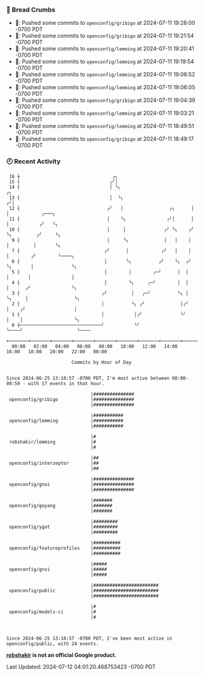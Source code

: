 ### 🍞 Bread Crumbs

 * 🚢: Pushed some commits to `openconfig/gribigo` at 2024-07-11 19:28:00 -0700 PDT
 * 🚢: Pushed some commits to `openconfig/gribigo` at 2024-07-11 19:21:54 -0700 PDT
 * 🚢: Pushed some commits to `openconfig/lemming` at 2024-07-11 19:20:41 -0700 PDT
 * 🚢: Pushed some commits to `openconfig/lemming` at 2024-07-11 19:19:54 -0700 PDT
 * 🚢: Pushed some commits to `openconfig/lemming` at 2024-07-11 19:06:52 -0700 PDT
 * 🚢: Pushed some commits to `openconfig/lemming` at 2024-07-11 19:06:05 -0700 PDT
 * 🚢: Pushed some commits to `openconfig/gribigo` at 2024-07-11 19:04:39 -0700 PDT
 * 🚢: Pushed some commits to `openconfig/lemming` at 2024-07-11 19:03:21 -0700 PDT
 * 🚢: Pushed some commits to `openconfig/lemming` at 2024-07-11 18:49:51 -0700 PDT
 * 🚢: Pushed some commits to `openconfig/gribigo` at 2024-07-11 18:49:17 -0700 PDT

### 🕘 Recent Activity
```
 16 ┼                                  ╭╮
 15 ┤                                 ╭╯│
 14 ┤                                 │ ╰╮                           ╭╮
 13 ┤                                 │  ╰╮                         ╭╯│
 12 ┤                                ╭╯   │                 ╭╮      │ │            ╭───╮
 11 ┤                                │    ╰╮               ╭╯│      │ │           ╭╯   ╰╮
 10 ┤                                │     │              ╭╯ ╰╮    ╭╯ ╰╮         ╭╯     ╰╮
  9 ┤                                │     ╰╮             │   │    │   │         │       ╰╮
  7 ┤                               ╭╯      │            ╭╯   │    │   │        ╭╯        ╰────╮
  6 ┤                               │       ╰╮          ╭╯    ╰╮  ╭╯   ╰╮       │              ╰╮
  5 ┤                               │        │        ╭─╯      │  │     │       │               │
  4 ┤                               │        ╰╮     ╭─╯        │  │     │      ╭╯               ╰╮
  3 ┤                              ╭╯         │   ╭─╯          ╰╮ │     ╰╮     │                 ╰╮
  2 ┤                              │          ╰╮ ╭╯             │╭╯      │    ╭╯                  │
  1 ┤                              │           │╭╯              ╰╯       │    │                   ╰╮
  0 ┼──────────────────────────────╯           ╰╯                        ╰────╯                    ╰────
    +───────+───────+───────+───────+───────+───────+───────+───────+───────+───────+───────+───────+────
  00:00   02:00   04:00   06:00   08:00   10:00   12:00   14:00   16:00   18:00   20:00   22:00   00:00   

						Commits by Hour of Day


Since 2024-06-25 13:18:57 -0700 PDT, I'm most active between 08:00-08:59 - with 17 events in that hour.

```



```
                               |###############
 openconfig/gribigo            |###############
                               |###############

                               |###########
 openconfig/lemming            |###########
                               |###########

                               |#
 robshakir/lemming             |#
                               |#

                               |##
 openconfig/interzeptor        |##
                               |##

                               |###############
 openconfig/gnoi               |###############
                               |###############

                               |#######
 openconfig/goyang             |#######
                               |#######

                               |#########
 openconfig/ygot               |#########
                               |#########

                               |##########
 openconfig/featureprofiles    |##########
                               |##########

                               |#####
 openconfig/gnsi               |#####
                               |#####

                               |########################
 openconfig/public             |########################
                               |########################

                               |#
 openconfig/models-ci          |#
                               |#



Since 2024-06-25 13:18:57 -0700 PDT, I've been most active in openconfig/public, with 24 events.

```
**[robshakir](mailto:robjs@google.com) is not an official Google product.**  


Last Updated: 2024-07-12 04:01:20.468753423 -0700 PDT
